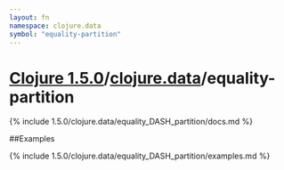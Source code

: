 ```yaml
---
layout: fn
namespace: clojure.data
symbol: "equality-partition"
---
```


# [Clojure 1.5.0](../../)/[clojure.data](../)/equality-partition

{% include 1.5.0/clojure.data/equality_DASH_partition/docs.md %}

##Examples

{% include 1.5.0/clojure.data/equality_DASH_partition/examples.md %}

